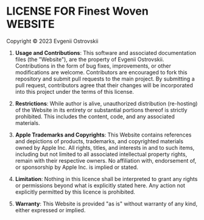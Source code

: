# LICENSE FOR Finest Woven WEBSITE

Copyright © 2023 Evgenii Ostrovskii

1. **Usage and Contributions**: This software and associated documentation files (the "Website"), are the property of Evgenii Ostrovskii. Contributions in the form of bug fixes, improvements, or other modifications are welcome. Contributors are encouraged to fork this repository and submit pull requests to the main project. By submitting a pull request, contributors agree that their changes will be incorporated into this project under the terms of this license.

2. **Restrictions**: While author is alive, unauthorized distribution (re-hosting) of the Website in its entirety or substantial portions thereof is strictly prohibited. This includes the content, code, and any associated materials.

3. **Apple Trademarks and Copyrights**: This Website contains references and depictions of products, trademarks, and copyrighted materials owned by Apple Inc. All rights, titles, and interests in and to such items, including but not limited to all associated intellectual property rights, remain with their respective owners. No affiliation with, endorsement of, or sponsorship by Apple Inc. is implied or stated.

4. **Limitation**: Nothing in this licence shall be interpreted to grant any rights or permissions beyond what is explicitly stated here. Any action not explicitly permitted by this licence is prohibited.

5. **Warranty**: This Website is provided "as is" without warranty of any kind, either expressed or implied.
